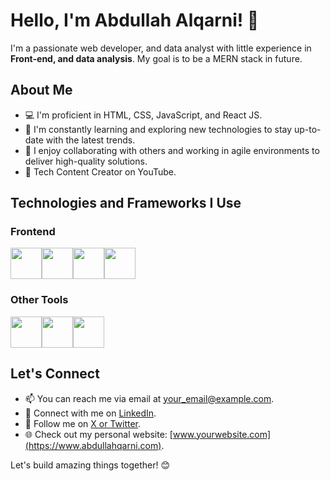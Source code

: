 # Hello, I'm <strong>Abdullah Alqarni!</strong> 👋

I'm a passionate web developer, and data analyst with little experience in <strong>Front-end, and data analysis</strong>. My goal is to be a MERN stack in future.

## About Me

- 💻 I'm proficient in HTML, CSS, JavaScript, and React JS.
- 🌱 I'm constantly learning and exploring new technologies to stay up-to-date with the latest trends.
- 🚀 I enjoy collaborating with others and working in agile environments to deliver high-quality solutions.
- 💬 Tech Content Creator on YouTube.

## Technologies and Frameworks I Use

### Frontend

<div style="display: flex; flex-direction: row;">
    <img src="https://upload.wikimedia.org/wikipedia/commons/3/38/HTML5_Badge.svg" height="50">
    <img src="https://upload.wikimedia.org/wikipedia/commons/d/d5/CSS3_logo_and_wordmark.svg" height="50">
    <img src="https://upload.wikimedia.org/wikipedia/commons/6/6a/JavaScript-logo.png" height="50">
    <img src="https://upload.wikimedia.org/wikipedia/commons/a/a7/React-icon.svg" height="50">
</div>

### Other Tools

<div style="display: flex; flex-direction: row;">
    <img src="https://upload.wikimedia.org/wikipedia/commons/e/e0/Git-logo.svg" height="50">
    <img src="https://upload.wikimedia.org/wikipedia/commons/9/91/Octicons-mark-github.svg" height="50">
    <img src="https://upload.wikimedia.org/wikipedia/commons/9/9a/Visual_Studio_Code_1.35_icon.svg" height="50">
</div>

## Let's Connect

- 📫 You can reach me via email at [your_email@example.com](mailto:contact@abdullahqarni.com).
- 🔗 Connect with me on [LinkedIn](https://www.linkedin.com/in/abdullahmalqarni).
- 🔗 Follow me on [X or Twitter](https://twitter.com/AbdullahMQarni).
- 🌐 Check out my personal website: [www.yourwebsite.com](https://www.abdullahqarni.com).

Let's build amazing things together! 😊
